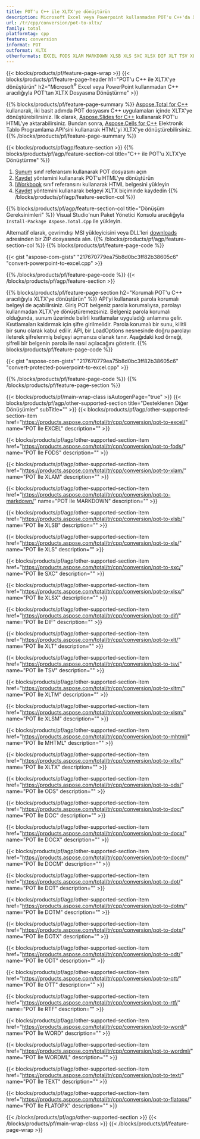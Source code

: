 ```yaml
---
title: POT'u C++ ile XLTX'ye dönüştürün
description: Microsoft Excel veya Powerpoint kullanmadan POT'u C++'da XLTX'ye aktarın
url: /tr/cpp/conversion/pot-to-xltx/
family: total
platformtag: cpp
feature: conversion
informat: POT
outformat: XLTX
otherformats: EXCEL FODS XLAM MARKDOWN XLSB XLS SXC XLSX DIF XLT TSV XLTM XLSM MHTML CSV ODS DOC DOCX DOCM DOT DOTM DOTX ODT OTT RTF WORD WORDML TEXT FLATOPX
---
```

{{< blocks/products/pf/feature-page-wrap >}}
{{< blocks/products/pf/feature-page-header h1="POT'u C++ ile XLTX'ye dönüştürün" h2="Microsoft<sup>&reg;</sup> Excel veya PowerPoint kullanmadan C++ aracılığıyla POT'tan XLTX Dosyasına Dönüştürme" >}}

{{% blocks/products/pf/feature-page-summary %}}
[Aspose.Total for C++](https://products.aspose.com/total/cpp/) kullanarak, iki basit adımda POT dosyasını C++ uygulamaları içinde XLTX'ye dönüştürebilirsiniz. İlk olarak, [Aspose.Slides for C++](https://products.aspose.com/slides/cpp/) kullanarak POT'u HTML'ye aktarabilirsiniz. Bundan sonra, [Aspose.Cells for C++](https://products.aspose.com/cells/cpp/) Elektronik Tablo Programlama API'sini kullanarak HTML'yi XLTX'ye dönüştürebilirsiniz. 
{{% /blocks/products/pf/feature-page-summary  %}}

{{< blocks/products/pf/agp/feature-section >}}
{{% blocks/products/pf/agp/feature-section-col title="C++ ile POT'u XLTX'ye Dönüştürme" %}}
1. [Sunum](https://reference.aspose.com/slides/cpp/class/aspose.slides.presentation) sınıf referansını kullanarak POT dosyasını açın
2. [Kaydet](https://reference.aspose.com/slides/cpp/class/aspose.slides.presentation#a06fe2a156063c8c3e5ada2713bb697ba) yöntemini kullanarak POT'u HTML'ye dönüştürün
3. [IWorkbook](https://reference.aspose.com/cells/cpp/class/aspose.cells.i_workbook) sınıf referansını kullanarak HTML belgesini yükleyin
4. [Kaydet](https://reference.aspose.com/cells/cpp/class/aspose.cells.i_workbook#a5dc7de23f7ceba76a05dc1d49f51502e) yöntemini kullanarak belgeyi XLTX biçiminde kaydedin
{{% /blocks/products/pf/agp/feature-section-col %}}

{{% blocks/products/pf/agp/feature-section-col title="Dönüşüm Gereksinimleri" %}}
Visual Studio'nun Paket Yönetici Konsolu aracılığıyla ```Install-Package Aspose.Total.Cpp``` ile yükleyin.

Alternatif olarak, çevrimdışı MSI yükleyicisini veya DLL'leri [downloads](https://downloads.aspose.com/total/cpp) adresinden bir ZIP dosyasında alın.
{{% /blocks/products/pf/agp/feature-section-col %}}
{{% blocks/products/pf/feature-page-code %}}

{{< gist "aspose-com-gists" "217670779ea75b8d0bc3ff82b38605c6" "convert-powerpoint-to-excel.cpp" >}}


{{% /blocks/products/pf/feature-page-code %}}
{{< /blocks/products/pf/agp/feature-section >}}

{{% blocks/products/pf/feature-page-section  h2="Korumalı POT'u C++ aracılığıyla XLTX'ye dönüştürün" %}}
API'yi kullanarak parola korumalı belgeyi de açabilirsiniz. Giriş POT belgeniz parola korumalıysa, parolayı kullanmadan XLTX'ye dönüştüremezsiniz. Belgeniz parola korumalı olduğunda, sunum üzerinde belirli kısıtlamalar uyguladığı anlamına gelir. Kısıtlamaları kaldırmak için şifre girilmelidir. Parola korumalı bir sunu, kilitli bir sunu olarak kabul edilir. API, bir LoadOptions nesnesinde doğru parolayı ileterek şifrelenmiş belgeyi açmanıza olanak tanır. Aşağıdaki kod örneği, şifreli bir belgenin parola ile nasıl açılacağını gösterir.
{{% blocks/products/pf/feature-page-code %}}

{{< gist "aspose-com-gists" "217670779ea75b8d0bc3ff82b38605c6" "convert-protected-powerpoint-to-excel.cpp" >}}
{{% /blocks/products/pf/feature-page-code  %}}
{{% /blocks/products/pf/feature-page-section %}}

{{< blocks/products/pf/main-wrap-class isAutogenPage="true" >}}
{{< blocks/products/pf/agp/other-supported-section title="Desteklenen Diğer Dönüşümler" subTitle="" >}}
{{< blocks/products/pf/agp/other-supported-section-item href="https://products.aspose.com/total/tr/cpp/conversion/pot-to-excel/" name="POT İle EXCEL" description="" >}}

{{< blocks/products/pf/agp/other-supported-section-item href="https://products.aspose.com/total/tr/cpp/conversion/pot-to-fods/" name="POT İle FODS" description="" >}}

{{< blocks/products/pf/agp/other-supported-section-item href="https://products.aspose.com/total/tr/cpp/conversion/pot-to-xlam/" name="POT İle XLAM" description="" >}}

{{< blocks/products/pf/agp/other-supported-section-item href="https://products.aspose.com/total/tr/cpp/conversion/pot-to-markdown/" name="POT İle MARKDOWN" description="" >}}

{{< blocks/products/pf/agp/other-supported-section-item href="https://products.aspose.com/total/tr/cpp/conversion/pot-to-xlsb/" name="POT İle XLSB" description="" >}}

{{< blocks/products/pf/agp/other-supported-section-item href="https://products.aspose.com/total/tr/cpp/conversion/pot-to-xls/" name="POT İle XLS" description="" >}}

{{< blocks/products/pf/agp/other-supported-section-item href="https://products.aspose.com/total/tr/cpp/conversion/pot-to-sxc/" name="POT İle SXC" description="" >}}

{{< blocks/products/pf/agp/other-supported-section-item href="https://products.aspose.com/total/tr/cpp/conversion/pot-to-xlsx/" name="POT İle XLSX" description="" >}}

{{< blocks/products/pf/agp/other-supported-section-item href="https://products.aspose.com/total/tr/cpp/conversion/pot-to-dif/" name="POT İle DIF" description="" >}}

{{< blocks/products/pf/agp/other-supported-section-item href="https://products.aspose.com/total/tr/cpp/conversion/pot-to-xlt/" name="POT İle XLT" description="" >}}

{{< blocks/products/pf/agp/other-supported-section-item href="https://products.aspose.com/total/tr/cpp/conversion/pot-to-tsv/" name="POT İle TSV" description="" >}}

{{< blocks/products/pf/agp/other-supported-section-item href="https://products.aspose.com/total/tr/cpp/conversion/pot-to-xltm/" name="POT İle XLTM" description="" >}}

{{< blocks/products/pf/agp/other-supported-section-item href="https://products.aspose.com/total/tr/cpp/conversion/pot-to-xlsm/" name="POT İle XLSM" description="" >}}

{{< blocks/products/pf/agp/other-supported-section-item href="https://products.aspose.com/total/tr/cpp/conversion/pot-to-mhtml/" name="POT İle MHTML" description="" >}}

{{< blocks/products/pf/agp/other-supported-section-item href="https://products.aspose.com/total/tr/cpp/conversion/pot-to-xltx/" name="POT İle XLTX" description="" >}}

{{< blocks/products/pf/agp/other-supported-section-item href="https://products.aspose.com/total/tr/cpp/conversion/pot-to-ods/" name="POT İle ODS" description="" >}}

{{< blocks/products/pf/agp/other-supported-section-item href="https://products.aspose.com/total/tr/cpp/conversion/pot-to-doc/" name="POT İle DOC" description="" >}}

{{< blocks/products/pf/agp/other-supported-section-item href="https://products.aspose.com/total/tr/cpp/conversion/pot-to-docx/" name="POT İle DOCX" description="" >}}

{{< blocks/products/pf/agp/other-supported-section-item href="https://products.aspose.com/total/tr/cpp/conversion/pot-to-docm/" name="POT İle DOCM" description="" >}}

{{< blocks/products/pf/agp/other-supported-section-item href="https://products.aspose.com/total/tr/cpp/conversion/pot-to-dot/" name="POT İle DOT" description="" >}}

{{< blocks/products/pf/agp/other-supported-section-item href="https://products.aspose.com/total/tr/cpp/conversion/pot-to-dotm/" name="POT İle DOTM" description="" >}}

{{< blocks/products/pf/agp/other-supported-section-item href="https://products.aspose.com/total/tr/cpp/conversion/pot-to-dotx/" name="POT İle DOTX" description="" >}}

{{< blocks/products/pf/agp/other-supported-section-item href="https://products.aspose.com/total/tr/cpp/conversion/pot-to-odt/" name="POT İle ODT" description="" >}}

{{< blocks/products/pf/agp/other-supported-section-item href="https://products.aspose.com/total/tr/cpp/conversion/pot-to-ott/" name="POT İle OTT" description="" >}}

{{< blocks/products/pf/agp/other-supported-section-item href="https://products.aspose.com/total/tr/cpp/conversion/pot-to-rtf/" name="POT İle RTF" description="" >}}

{{< blocks/products/pf/agp/other-supported-section-item href="https://products.aspose.com/total/tr/cpp/conversion/pot-to-word/" name="POT İle WORD" description="" >}}

{{< blocks/products/pf/agp/other-supported-section-item href="https://products.aspose.com/total/tr/cpp/conversion/pot-to-wordml/" name="POT İle WORDML" description="" >}}

{{< blocks/products/pf/agp/other-supported-section-item href="https://products.aspose.com/total/tr/cpp/conversion/pot-to-text/" name="POT İle TEXT" description="" >}}

{{< blocks/products/pf/agp/other-supported-section-item href="https://products.aspose.com/total/tr/cpp/conversion/pot-to-flatopx/" name="POT İle FLATOPX" description="" >}}


{{< /blocks/products/pf/agp/other-supported-section >}}
{{< /blocks/products/pf/main-wrap-class >}}
{{< /blocks/products/pf/feature-page-wrap >}}